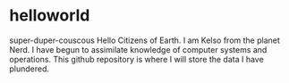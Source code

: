 # helloworld
super-duper-couscous
Hello Citizens of Earth. I am Kelso from the planet Nerd. I have begun to assimilate knowledge of computer systems and operations. This github repository is where I will store the data I have plundered.
